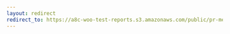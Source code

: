 ```yaml
---
layout: redirect
redirect_to: https://a8c-woo-test-reports.s3.amazonaws.com/public/pr-merge/40694/e2e/index.html
---
```

